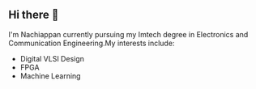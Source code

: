 ## Hi there 👋


I'm Nachiappan currently pursuing my Imtech degree in Electronics and Communication Engineering.My interests include:
 - Digital VLSI Design
 - FPGA
 - Machine Learning
  

